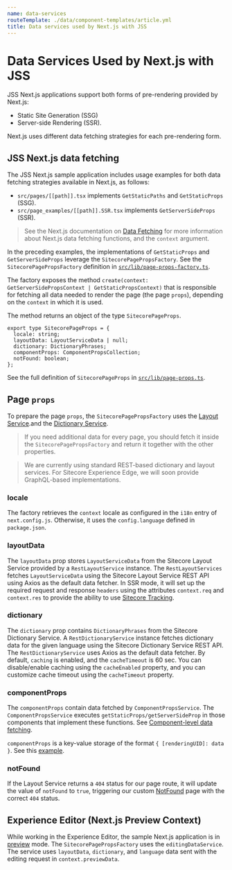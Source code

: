 ```yaml
---
name: data-services
routeTemplate: ./data/component-templates/article.yml
title: Data services used by Next.js with JSS
---
```


# Data Services Used by Next.js with JSS

JSS Next.js applications support both forms of pre-rendering provided by Next.js: 

* Static Site Generation (SSG)
* Server-side Rendering (SSR). 

Next.js uses different data fetching strategies for each pre-rendering form. 

## JSS Next.js data fetching

The JSS Next.js sample application includes usage examples for both data fetching strategies available in Next.js, as follows: 

* `src/pages/[[path]].tsx` implements `GetStaticPaths` and `GetStaticProps` (SSG).
* `src/page_examples/[[path]].SSR.tsx` implements `GetServerSideProps` (SSR).

>  See the Next.js documentation on [Data Fetching](https://nextjs.org/docs/basic-features/data-fetching) for more information about Next.js data fetching functions, and the `context` argument.

In the preceding examples, the implementations of `GetStaticProps`  and   `GetServerSideProps` leverage the `SitecorePagePropsFactory`. See the `SitecorePagePropsFactory` definition in [`src/lib/page-props-factory.ts`](https://github.com/Sitecore/jss/blob/master/samples/nextjs/src/lib/page-props.ts).

The factory exposes the method  `create(context: GetServerSidePropsContext | GetStaticPropsContext)` that is responsible for fetching all data needed to render the page (the page `props`), depending on the `context` in which it is used. 

The method returns an object of the type `SitecorePageProps`.

```tsx
export type SitecorePageProps = {
  locale: string;
  layoutData: LayoutServiceData | null;
  dictionary: DictionaryPhrases;
  componentProps: ComponentPropsCollection;
  notFound: boolean;
};
```

 See the full definition of `SitecorePageProps` in [`src/lib/page-props.ts`](https://github.com/Sitecore/jss/blob/master/samples/nextjs/src/lib/page-props.ts).

## Page `props`

To prepare the page `props`, the `SitecorePagePropsFactory` uses the [Layout Service](/docs/fundamentals/services/layout-service).and the [Dictionary Service](/docs/fundamentals/services/dictionary-service). 

> If you need additional data for every page, you should fetch it inside the `SitecorePagePropsFactory` and return it together with the other properties.

> We are currently using standard REST-based dictionary and layout services. For Sitecore Experience Edge, we will soon provide GraphQL-based implementations.

### locale

The factory retrieves the `context` locale as configured in the `i18n` entry of `next.config.js`. Otherwise, it uses the  `config.language` defined in `package.json`.

### layoutData

The `layoutData` prop stores `LayoutServiceData` from the Sitecore Layout Service provided by a `RestLayoutService` instance. The `RestLayoutServices` fetches `LayoutServiceData` using the Sitecore Layout Service REST API using Axios as the default data fetcher. In SSR mode, it will set up the required request and response `headers` using the attributes `context.req` and `context.res` to provide the ability to use [Sitecore Tracking](/docs/fundamentals/services/tracking#jss-tracking).

### dictionary

The `dictionary` prop contains `DictionaryPhrases` from the Sitecore Dictionary Service. A `RestDictionaryService` instance fetches dictionary data for the given language using the Sitecore Dictionary Service REST API. The `RestDictionaryService` uses Axios as the default data fetcher. By default, `caching` is enabled, and the `cacheTimeout` is 60 sec. You can disable/enable caching using the `cacheEnabled` property, and you can customize cache timeout using the `cacheTimeout` property.

### componentProps

The `componentProps` contain data fetched by `ComponentPropsService`. The `ComponentPropsService` executes `getStaticProps/getServerSideProp` in those components that implement these functions. See [Component-level data fetching](/docs/nextjs/data-fetching/component-level-data-fetching). 

`componentProps` is a key-value storage of the format `{ [renderingUID]: data }`. See this [example](https://github.com/Sitecore/jss/blob/master/samples/nextjs/src/components/graphql/GraphQL-ConnectedDemo.tsx).

### notFound

If the Layout Service returns a `404` status for our page route, it will update the value of `notFound` to `true`, triggering our custom [NotFound](https://github.com/Sitecore/jss/blob/master/samples/nextjs/src/components/NotFound.tsx) page with the correct `404` status. 

## Experience Editor (Next.js Preview Context)

While working in the Experience Editor, the sample Next.js application is in [preview](https://nextjs.org/docs/advanced-features/preview-mode)  mode. The `SitecorePagePropsFactory` uses the `editingDataService`. The service uses `layoutData`,  `dictionary`, and `language` data sent with the editing request in `context.previewData`.

